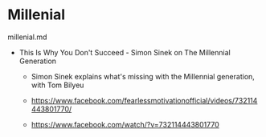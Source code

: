 # Millenial

millenial.md

*   This Is Why You Don't Succeed - Simon Sinek on The Millennial Generation

    *   Simon Sinek explains what's missing with the Millennial generation, with Tom Bilyeu

    *   https://www.facebook.com/fearlessmotivationofficial/videos/732114443801770/
    
    *   https://www.facebook.com/watch/?v=732114443801770   

